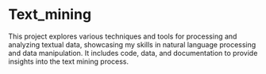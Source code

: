 # Text_mining
This project explores various techniques and tools for processing and analyzing textual data, showcasing my skills in natural language processing and data manipulation.  It includes code, data, and documentation to provide insights into the text mining process.
